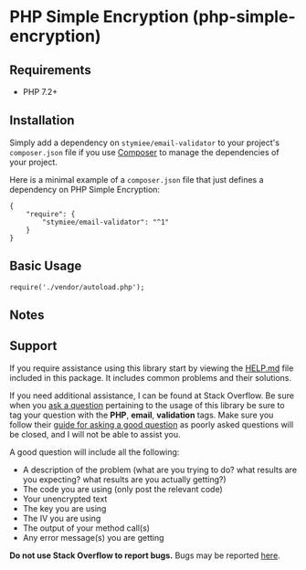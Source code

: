 # PHP Simple Encryption (php-simple-encryption)



## Requirements

- PHP 7.2+

## Installation

Simply add a dependency on `stymiee/email-validator` to your project's `composer.json` file if you 
use [Composer](http://getcomposer.org/) to manage the dependencies of your project.

Here is a minimal example of a `composer.json` file that just defines a dependency on PHP Simple Encryption:

    {
        "require": {
            "stymiee/email-validator": "^1"
        }
    }

## Basic Usage

    require('./vendor/autoload.php');
        
    
  
## Notes


## Support

If you require assistance using this library start by viewing the [HELP.md](HELP.md) file included in this package. It 
includes common problems and their solutions.

If you need additional assistance, I can be found at Stack Overflow. Be sure when you 
[ask a question](http://stackoverflow.com/questions/ask?tags=php,email,validation) pertaining to the  usage of this 
library be sure to tag your question with the **PHP**, **email**, **validation** tags. Make sure you follow their
[guide for asking a good question](http://stackoverflow.com/help/how-to-ask) as poorly asked questions will be closed, 
and I will not be able to assist you.

A good question will include all the following:
- A description of the problem (what are you trying to do? what results are you expecting? what results are you actually getting?)
- The code you are using (only post the relevant code)
- Your unencrypted text
- The key you are using
- The IV you are using
- The output of your method call(s)
- Any error message(s) you are getting

**Do not use Stack Overflow to report bugs.** Bugs may be reported [here](https://github.com/stymiee/email-validator/issues/new).
